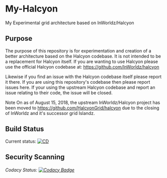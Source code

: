 # My-Halcyon
My Experimental grid architecture based on InWorldz/Halcyon

## Purpose

The purpose of this repository is for experimentation and creation of a better architecture based on the Halcyon codebase.  It is not intended to be a replacement for Halcyon
itself.  If you are wanting to use Halcyon please use the official Halcyon codebase at: https://github.com/InWorldz/halcyon

Likewise if you find an issue with the Halcyon codebase itself please report it there.  If you are using this repository's codebase then please report issues here.  If your using the upstream
Halcyon codebase and report an issue relating to their code, the issue will be closed.

Note On as of August 15, 2018, the upstream InWorldz/Halcyon project has been moved to https://github.com/HalcyonGrid/halcyon due to the closing of InWorldz and it's successor grid Islandz.

## Build Status

Current status: [![CD](https://github.com/emperorstarfinder/My-Halcyon/actions/workflows/cd.yaml/badge.svg)](https://github.com/emperorstarfinder/My-Halcyon/actions/workflows/cd.yaml)

## Security Scanning
###### Codacy Status: [![Codacy Badge](https://api.codacy.com/project/badge/Grade/7af231ecd2f440bead1f2f800a1f43c6)](https://www.codacy.com/app/emperorstarfinder/My-Halcyon?utm_source=github.com&amp;utm_medium=referral&amp;utm_content=emperorstarfinder/My-Halcyon&amp;utm_campaign=Badge_Grade)
